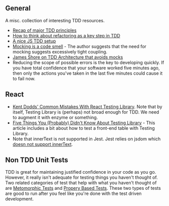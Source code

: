 ## General

A misc. collection of interesting TDD resources.
- [Recap of major TDD principles](https://integralpath.blogs.com/thinkingoutloud/2005/09/principles_of_t.html)
- [How to think about refactoring as a key step in TDD](https://www.planetgeek.ch/2011/08/23/refactoring-in-test-driven-development/)  
- [A nice JS TDD setup](https://medium.com/p/55f59358253f)
- [Mocking is a code smell](https://medium.com/javascript-scene/mocking-is-a-code-smell-944a70c90a6a) -
  The author suggests that the need for mocking suggests excessively tight coupling.
- [James Shore on TDD Architecture that avoids mocks](https://www.jamesshore.com/v2/blog/2018/testing-without-mocks)
- Reducing the scope of possible errors is the key to developing quickly. If you have total confidence that your software worked five minutes ago, then only the actions you've taken in the last five minutes could cause it to fail now. 

## React

- [Kent Dodds' Common Mistakes With React Testing Library](https://kentcdodds.com/blog/common-mistakes-with-react-testing-library).  Note that by itself,
  Testing Library is (perhaps) not broad enough for TDD.  We need to augment it with enzyme or something.
- [Five Things You (Probably) Didn't Know About Testing Library](https://www.polvara.me/posts/five-things-you-didnt-know-about-testing-library/) -
  This article includes a bit about how to test a front-end table with Testing Library.
- Note that innerText is not supported in Jest.  Jest relies on jsdom which [doesn not support innerText](https://github.com/jsdom/jsdom/issues/1245).

## Non TDD Unit Tests

TDD is great for maintaining justified confidence in your code as you go.
However, it really isn't adequate for testing things you haven't thought of.
Two related categories of test that help with what you haven't thought of are
[Metomorphic Tests](https://www.hillelwayne.com/post/metamorphic-testing)
and [Propery Based Tests](https://techbeacon.com/app-dev-testing/how-make-your-code-bulletproof-property-testing).
These two types of tests are good to run after you feel like you're done with the test driven development.
